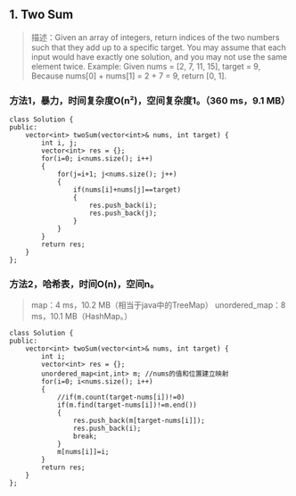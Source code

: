 
## 1. Two Sum
>描述：Given an array of integers, return indices of the two numbers such that they add up to a specific target.
You may assume that each input would have exactly one solution, and you may not use the same element twice.
Example:
Given nums = [2, 7, 11, 15], target = 9,
Because nums[0] + nums[1] = 2 + 7 = 9,
return [0, 1].

### 方法1，暴力，时间复杂度O(n²)，空间复杂度1。（360 ms，9.1 MB）
```
class Solution {
public:
    vector<int> twoSum(vector<int>& nums, int target) {
        int i, j;
        vector<int> res = {};
        for(i=0; i<nums.size(); i++)
        {
            for(j=i+1; j<nums.size(); j++)
            {
                if(nums[i]+nums[j]==target)
                {
                    res.push_back(i);
                    res.push_back(j);                    
                }                    
            }
        }
        return res;
    }
};
```

### 方法2，哈希表，时间O(n)，空间n。
>map：4 ms，10.2 MB（相当于java中的TreeMap）
>unordered_map：8 ms，10.1 MB（HashMap。）
```
class Solution {
public:
    vector<int> twoSum(vector<int>& nums, int target) {
        int i;
        vector<int> res = {};
        unordered_map<int,int> m; //nums的值和位置建立映射
        for(i=0; i<nums.size(); i++)
        {
            //if(m.count(target-nums[i])!=0)
            if(m.find(target-nums[i])!=m.end())
            {
                res.push_back(m[target-nums[i]]);
                res.push_back(i);
                break;
            }
            m[nums[i]]=i;
        }
        return res;
    }
};
```
